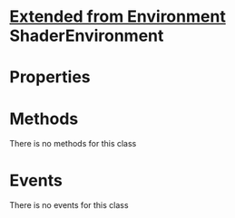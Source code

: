 # [Extended from Environment](Environment.md) ShaderEnvironment 
 
# Properties



# Methods
There is no methods for this class

# Events
There is no events for this class


